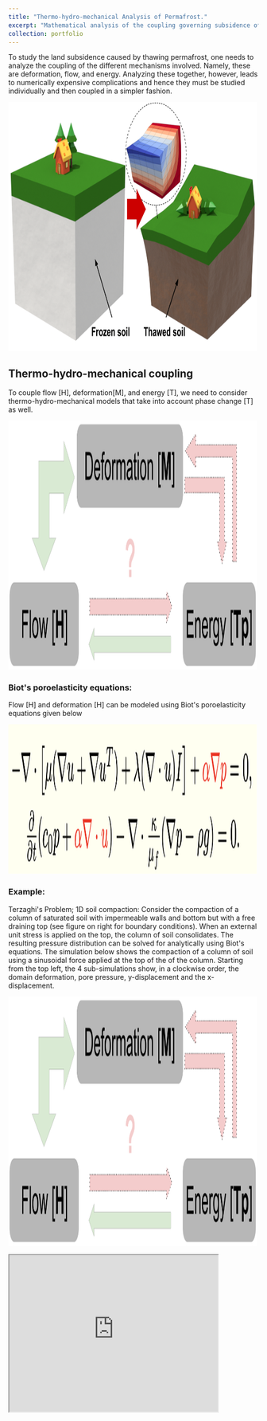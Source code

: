 ```yaml
---
title: "Thermo-hydro-mechanical Analysis of Permafrost."
excerpt: "Mathematical analysis of the coupling governing subsidence of thawing permafrost by using Biot's poroelasticity equations and the Stefan problem.<br/><img src='/images/thaw_cartoon3.png'  width='500' height='500'>"
collection: portfolio
---
```


To study the land subsidence caused by thawing permafrost, one needs to analyze the coupling of the different mechanisms involved. Namely, these are deformation, flow, and energy. Analyzing these together, however, leads to numerically expensive complications and hence they must be studied individually and then coupled in a simpler fashion.

<img src='/images/thaw_cartoon5.png' width='500' height='500'>

## Thermo-hydro-mechanical coupling

To couple flow [H], deformation[M], and energy [T], we need to consider thermo-hydro-mechanical models that take into account phase change [T] as well.

<img src='/images/ResearchSketchDiagram1.png' width='500' height='500'>

### Biot's poroelasticity equations:
Flow [H] and deformation [H] can be modeled using Biot's poroelasticity equations given below

<img src='/images/Biot_system.png' width='500' height='300'>

### Example: 
<div class=”row”>
<div class=”column”>
<p>
Terzaghi's Problem; 1D soil compaction: Consider the compaction ​of a column of saturated soil with impermeable walls and bottom but with a free draining top (see figure on right for boundary conditions). When an external unit stress is applied on the top, the column of soil consolidates. The resulting pressure distribution can be solved for analytically using Biot's equations. The simulation below shows the compaction of a column of soil using a sinusoidal force applied at the top of the of the column. Starting from the top left, the 4 sub-simulations show, in a clockwise order,  the domain deformation, pore pressure, y-displacement and the x-displacement. 
</p>
</div>
<div class=”column”>
<p>
<img src='/images/ResearchSketchDiagram1.png' width='500' height='500'>
</p>
</div>
</div>

<iframe width="420" height="315"
src="https://www.youtube.com/watch?v=yGoINILFoo0&t=2s">
</iframe>

